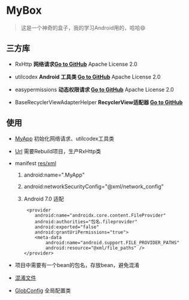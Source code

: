 # MyBox

> 这是一个神奇的盒子，我的学习Android用的，哈哈😄

## 三方库

- RxHttp
  **网络请求[Go to GitHub](https://github.com/liujingxing/RxHttp)** Apache License 2.0

- utilcodex **Android 工具类
  [Go to GitHub](https://github.com/Blankj/AndroidUtilCode/blob/master/README-CN.md)** Apache License 2.0

- easypermissions **动态权限请求
  [Go to GitHub](https://github.com/googlesamples/easypermissions)** Apache License 2.0
    
- BaseRecyclerViewAdapterHelper **RecyclerView适配器
  [Go to GitHub](https://github.com/CymChad/BaseRecyclerViewAdapterHelper)**
    
## 使用

- [MyApp](https://github.com/wlDayDayUp/MyBox/blob/master/app/src/main/java/com/wl1217/mybox/MyApp.java)
  初始化网络请求、utilcodex工具类

- [Url](https://github.com/wlDayDayUp/MyBox/blob/master/app/src/main/java/com/wl1217/mybox/Url.kt) 需要Rebuild项目，生产RxHttp类

- manifest <application> [res/xml](https://github.com/wlDayDayUp/MyBox/tree/master/app/src/main/res/xml)

  1.  android:name=".MyApp"
    
  2.  android:networkSecurityConfig="@xml/network_config"
    
  3.   Android 7.0 适配
        ```
         <provider
            android:name="androidx.core.content.FileProvider"
            android:authorities="包名.fileprovider"
            android:exported="false"
            android:grantUriPermissions="true">
            <meta-data
                android:name="android.support.FILE_PROVIDER_PATHS"
                android:resource="@xml/file_paths" />
        </provider>
        ```

- 项目中需要有一个bean的包名，存放bean，避免混淆

- [混淆文件](https://github.com/wlDayDayUp/MyBox/tree/master/app/proguard-rules.pro)

- [GlobConfig](https://github.com/wlDayDayUp/MyBox/tree/master/app/src/main/java/com/wl1217/mybox/GlobConfig.kt)
  全局配置类